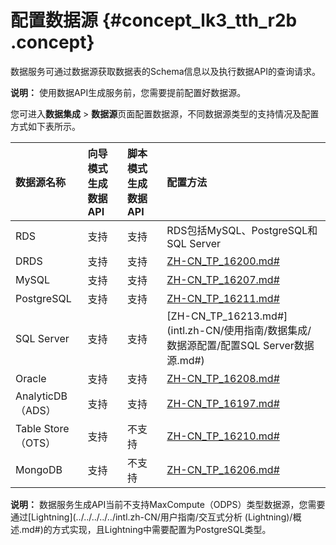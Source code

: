 # 配置数据源 {#concept_lk3_tth_r2b .concept}

数据服务可通过数据源获取数据表的Schema信息以及执行数据API的查询请求。

**说明：** 使用数据API生成服务前，您需要提前配置好数据源。

您可进入**数据集成** \> **数据源**页面配置数据源，不同数据源类型的支持情况及配置方式如下表所示。

|数据源名称|向导模式生成数据API|脚本模式生成数据API|配置方法|
|:----|:----------|:----------|:---|
|RDS|支持|支持|RDS包括MySQL、PostgreSQL和SQL Server|
|DRDS|支持|支持|[ZH-CN\_TP\_16200.md\#](intl.zh-CN/使用指南/数据集成/数据源配置/配置DRDS数据源.md#)|
|MySQL|支持|支持|[ZH-CN\_TP\_16207.md\#](intl.zh-CN/使用指南/数据集成/数据源配置/配置MySQL数据源.md#)|
|PostgreSQL|支持|支持|[ZH-CN\_TP\_16211.md\#](intl.zh-CN/使用指南/数据集成/数据源配置/配置PostgreSQL数据源.md#)|
|SQL Server|支持|支持|[ZH-CN\_TP\_16213.md\#](intl.zh-CN/使用指南/数据集成/数据源配置/配置SQL Server数据源.md#)|
|Oracle|支持|支持|[ZH-CN\_TP\_16208.md\#](intl.zh-CN/使用指南/数据集成/数据源配置/配置Oracle数据源.md#)|
|AnalyticDB（ADS）|支持|支持|[ZH-CN\_TP\_16197.md\#](intl.zh-CN/使用指南/数据集成/数据源配置/配置AnalyticDB数据源.md#)|
|Table Store（OTS）|支持|不支持|[ZH-CN\_TP\_16210.md\#](intl.zh-CN/使用指南/数据集成/数据源配置/配置OTS数据源.md#)|
|MongoDB|支持|不支持|[ZH-CN\_TP\_16206.md\#](intl.zh-CN/使用指南/数据集成/数据源配置/配置MongoDB数据源.md#)|

**说明：** 数据服务生成API当前不支持MaxCompute（ODPS）类型数据源，您需要通过[Lightning](../../../../../intl.zh-CN/用户指南/交互式分析 (Lightning)/概述.md#)的方式实现，且Lightning中需要配置为PostgreSQL类型。

